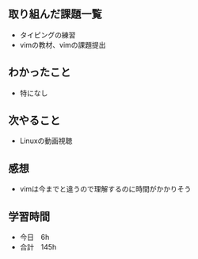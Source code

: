 ## 取り組んだ課題一覧
- タイピングの練習
- vimの教材、vimの課題提出
## わかったこと
- 特になし
## 次やること
-  Linuxの動画視聴
## 感想
-  vimは今までと違うので理解するのに時間がかかりそう
## 学習時間
- 今日　6h
- 合計　145h
